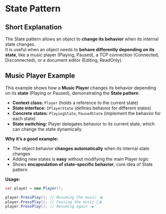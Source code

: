 # State Pattern
## Short Explanation
The State pattern allows an object to **change its behavior** when its internal state changes.  
It is useful when an object needs to **behave differently depending on its state**, like a music player (Playing, Paused), a TCP connection (Connected, Disconnected), or a document editor (Editing, ReadOnly).

## Music Player Example

This example shows how a **Music Player** changes its behavior depending on its **state** (Playing or Paused), demonstrating the **State pattern**.

- **Context class:** `Player` (holds a reference to the current state)
- **State interface:** `IPlayerState` (defines behavior for different states)
- **Concrete states:** `PlayingState`, `PausedState` (implement the behavior for each state)
- **State switching:** Player delegates behavior to its current state, which can change the state dynamically

**Why it’s a good example:**
- The object behavior **changes automatically** when its internal state changes
- Adding new states is **easy** without modifying the main Player logic
- Shows **encapsulation of state-specific behavior**, core idea of State pattern

**Usage:**
```csharp
var player = new Player();

player.PressPlay(); // Resuming the music 🎶▶️
player.PressPlay(); // Pausing the music 🎵⏸️
player.PressPlay(); // Resuming again 🎶▶️
